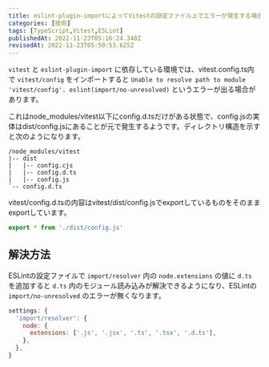 ```yaml
---
title: eslint-plugin-importによってVitestの設定ファイル上でエラーが発生する場合がある
categories: [技術]
tags: [TypeScript,Vitest,ESLint]
publishedAt: 2022-11-23T05:16:24.348Z
revisedAt: 2022-11-23T05:50:53.625Z
---
```


`vitest` と `eslint-plugin-import` に依存している環境では、vitest.config.ts内で `vitest/config` をインポートすると `Unable to resolve path to module 'vitest/config'. eslint(import/no-unresolved)` というエラーが出る場合があります。

これはnode_modules/vitest以下にconfig.d.tsだけがある状態で、config.jsの実体はdist/config.jsにあることが元で発生するようです。ディレクトリ構造を示すと次のようになります。

```
/node_modules/vitest
|-- dist
|   |-- config.cjs
|   |-- config.d.ts
|   |-- config.js
`-- config.d.ts
```

vitest/config.d.tsの内容はvitest/dist/config.jsでexportしているものをそのままexportしています。

```typescript
export * from './dist/config.js'
```

## 解決方法

ESLintの設定ファイルで `import/resolver` 内の `node.extensions` の値に `d.ts` を追加すると `d.ts` 内のモジュール読み込みが解決できるようになり、ESLintの  `import/no-unresolved` のエラーが無くなります。

```javascript
settings: {
  'import/resolver': {
    node: {
      extensions: ['.js', '.jsx', '.ts', '.tsx', '.d.ts'],
    },
  },
}
```
